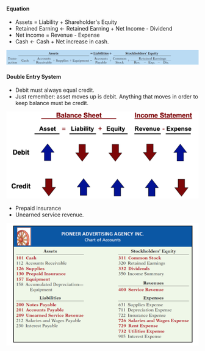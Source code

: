 #### Equation
* Assets = Liability + Shareholder's Equity
* Retained Earning <- Retained Earning + Net Income - Dividend
* Net income = Revenue - Expense
* Cash <- Cash + Net increase in cash.

![alt-text](assets/equations.png)

#### Double Entry System
* Debit must always equal credit.
* Just remember: asset moves up is debit. Anything that moves in order to keep balance must be credit.

![alt-text](assets/double_entry.png)

* Prepaid insurance
* Unearned service revenue.

![alt-text](assets/charts.png)

